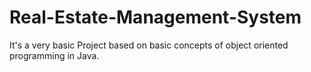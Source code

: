 # Real-Estate-Management-System
It's a very basic Project based on basic concepts of object oriented programming in Java.
